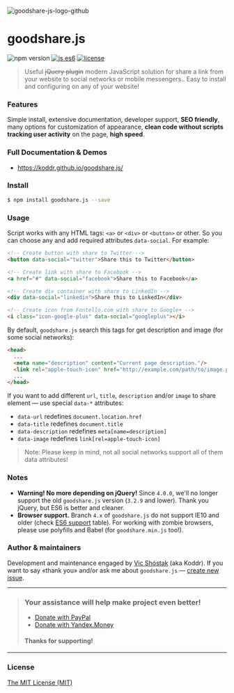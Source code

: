 ![goodshare-js-logo-github](https://user-images.githubusercontent.com/11155743/31406128-fc67d706-ae08-11e7-9a97-5f10a7006b31.jpg)

# goodshare.js
![npm version](https://badge.fury.io/js/goodshare.js.svg) [![js es6](https://img.shields.io/badge/ECMAScript-6+-blue.svg?style=flat)](https://vuejs.org) [![license](https://img.shields.io/badge/license-MIT-red.svg?style=flat)](https://github.com/koddr/vue-goodshare/blob/master/LICENSE.md)

> Useful ~~jQuery plugin~~ modern JavaScript solution for share a link from your website to social networks or mobile messengers.. Easy to install and configuring on any of your website!

### Features
Simple install, extensive documentation, developer support, **SEO friendly**, many options for customization of appearance, **clean code without scripts tracking user activity** on the page, **high speed**.

### Full Documentation & Demos

* https://koddr.github.io/goodshare.js/

### Install

``` bash
$ npm install goodshare.js --save
```

### Usage

Script works with any HTML tags: `<a>` or `<div>` or `<button>` or other. So you can choose any and add required attributes `data-social`. For example:

``` html
<!-- Create button with share to Twitter -->
<button data-social="twitter">Share this to Twitter</button>

<!-- Create link with share to Facebook -->
<a href="#" data-social="facebook">Share this to Facebook</a>

<!-- Create div container with share to LinkedIn -->
<div data-social="linkedin">Share this to LinkedIn</div>

<!-- Create icon from Fontello.com with share to Google+ -->
<i class="icon-google-plus" data-social="googleplus"></i>
```

By default, `goodshare.js` search this tags for get description and image (for some social networks):

``` html
<head>
  ...
  <meta name="description" content="Current page description."/>
  <link rel="apple-touch-icon" href="http://example.com/path/to/image.png"/>
  ...
</head>
```

If you want to add different `url`, `title`, `description` and/or `image` to share element — use special `data-*` attributes:

* `data-url` redefines `document.location.href`
* `data-title` redefines `document.title`
* `data-description` redefines `meta[name=description]`
* `data-image` redefines `link[rel=apple-touch-icon]`

> Note: Please keep in mind, not all social networks support all of them data attributes!

### Notes

- **Warning! No more depending on jQuery!** Since `4.0.0`, we'll no longer support the old `goodshare.js` version (`3.2.9` and lower). Thank you jQuery, but ES6 is better and cleaner.
- **Browser support.** Branch `4.x` of `goodshare.js` do not support IE10 and older (check [ES6 support](https://kangax.github.io/compat-table/es6/#ie11) table). For working with zombie browsers, please use polyfills and Babel (for `goodshare.min.js` too!).

### Author & maintainers

Development and maintenance engaged by [Vic Shóstak](https://github.com/koddr) (aka Koddr).
If you want to say «thank you» and/or ask me about `goodshare.js` — [create new issue](https://github.com/koddr/goodshare.js/issues/new).

___
> ### Your assistance will help make project even better!
> 
> * [Donate with PayPal](https://www.paypal.me/koddr/9.99usd)
> * [Donate with Yandex.Money](https://money.yandex.ru/to/41001601525977/599)
> 
> #### Thanks for supporting!
___

### License

[The MIT License (MIT)](https://github.com/koddr/goodshare.js/blob/master/LICENSE.md)
